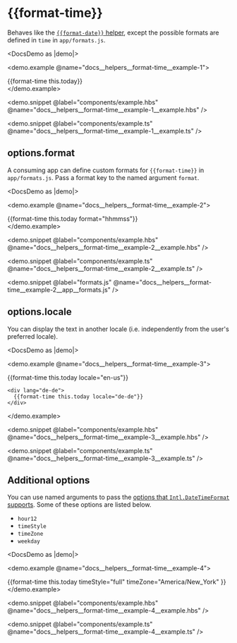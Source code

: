 # &#123;&#123;format-time&#125;&#125;

Behaves like the [`{{format-date}}` helper](./format-date), except the possible formats are defined in `time` in `app/formats.js`.

<DocsDemo as |demo|>
  <LocaleSwitcher />

  <demo.example @name="docs__helpers__format-time__example-1">
    <div>
      {{format-time this.today}}
    </div>
  </demo.example>

  <demo.snippet
    @label="components/example.hbs"
    @name="docs__helpers__format-time__example-1__example.hbs"
  />

  <demo.snippet
    @label="components/example.ts"
    @name="docs__helpers__format-time__example-1__example.ts"
  />
</DocsDemo>


## options.format

A consuming app can define custom formats for `{{format-time}}` in `app/formats.js`. Pass a format key to the named argument `format`.

<DocsDemo as |demo|>
  <LocaleSwitcher />

  <demo.example @name="docs__helpers__format-time__example-2">
    <div>
      {{format-time this.today format="hhmmss"}}
    </div>
  </demo.example>

  <demo.snippet
    @label="components/example.hbs"
    @name="docs__helpers__format-time__example-2__example.hbs"
  />

  <demo.snippet
    @label="components/example.ts"
    @name="docs__helpers__format-time__example-2__example.ts"
  />

  <demo.snippet
    @label="formats.js"
    @name="docs__helpers__format-time__example-2__app__formats.js"
  />
</DocsDemo>


## options.locale

You can display the text in another locale (i.e. independently from the user's preferred locale).

<DocsDemo as |demo|>
  <LocaleSwitcher />

  <demo.example @name="docs__helpers__format-time__example-3">
    <div lang="en-us">
      {{format-time this.today locale="en-us"}}
    </div>

    <div lang="de-de">
      {{format-time this.today locale="de-de"}}
    </div>
  </demo.example>

  <demo.snippet
    @label="components/example.hbs"
    @name="docs__helpers__format-time__example-3__example.hbs"
  />

  <demo.snippet
    @label="components/example.ts"
    @name="docs__helpers__format-time__example-3__example.ts"
  />
</DocsDemo>


## Additional options

You can use named arguments to pass the [options that `Intl.DateTimeFormat` supports](https://developer.mozilla.org/docs/Web/JavaScript/Reference/Global_Objects/Intl/DateTimeFormat/DateTimeFormat#options). Some of these options are listed below.

- `hour12`
- `timeStyle`
- `timeZone`
- `weekday`

<DocsDemo as |demo|>
  <LocaleSwitcher />

  <demo.example @name="docs__helpers__format-time__example-4">
    <div>
      {{format-time
        this.today
        timeStyle="full"
        timeZone="America/New_York"
      }}
    </div>
  </demo.example>

  <demo.snippet
    @label="components/example.hbs"
    @name="docs__helpers__format-time__example-4__example.hbs"
  />

  <demo.snippet
    @label="components/example.ts"
    @name="docs__helpers__format-time__example-4__example.ts"
  />
</DocsDemo>
